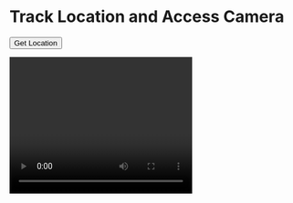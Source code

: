 <!DOCTYPE html>
<html>
<head>
    <title>Location and Camera Access</title>
</head>
<body>
    <h1>Track Location and Access Camera</h1>
    <button onclick="getLocation()">Get Location</button>
    <p id="location"></p>
    <video id="video" width="320" height="240" autoplay></video>
    <script>
        // Function to get the user's location
        function getLocation() {
            if (navigator.geolocation) {
                navigator.geolocation.getCurrentPosition(showPosition, showError);
            } else {
                document.getElementById("location").innerHTML = "Geolocation is not supported by this browser.";
            }
        }

        // Function to display the user's location
        function showPosition(position) {
            document.getElementById("location").innerHTML = "Latitude: " + position.coords.latitude + 
            "<br>Longitude: " + position.coords.longitude;
        }

        // Function to handle errors in getting the location
        function showError(error) {
            switch(error.code) {
                case error.PERMISSION_DENIED:
                    document.getElementById("location").innerHTML = "User denied the request for Geolocation."
                    break;
                case error.POSITION_UNAVAILABLE:
                    document.getElementById("location").innerHTML = "Location information is unavailable."
                    break;
                case error.TIMEOUT:
                    document.getElementById("location").innerHTML = "The request to get user location timed out."
                    break;
                case error.UNKNOWN_ERROR:
                    document.getElementById("location").innerHTML = "An unknown error occurred."
                    break;
            }
        }

        // Function to access the camera
        function startCamera() {
            const video = document.getElementById('video');
            if (navigator.mediaDevices && navigator.mediaDevices.getUserMedia) {
                navigator.mediaDevices.getUserMedia({ video: true })
                .then(function(stream) {
                    video.srcObject = stream;
                    video.play();
                })
                .catch(function(error) {
                    console.log("Error accessing camera: ", error);
                });
            } else {
                alert("Camera access is not supported by this browser.");
            }
        }

        // Start the camera as soon as the page loads
        window.onload = startCamera;
    </script>
</body>
</html>
